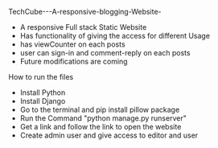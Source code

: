 TechCube---A-responsive-blogging-Website-
- A responsive Full stack Static Website
- Has functionality of giving the access for different Usage
- has viewCounter on each posts
- user can sign-in and comment-reply on each posts
- Future modifications are coming


How to run the files
- Install Python
- Install Django
- Go to the terminal and pip install pillow package
- Run the Command "python manage.py runserver"
- Get a link and follow the link to open the website
- Create admin user and give access to editor and user
